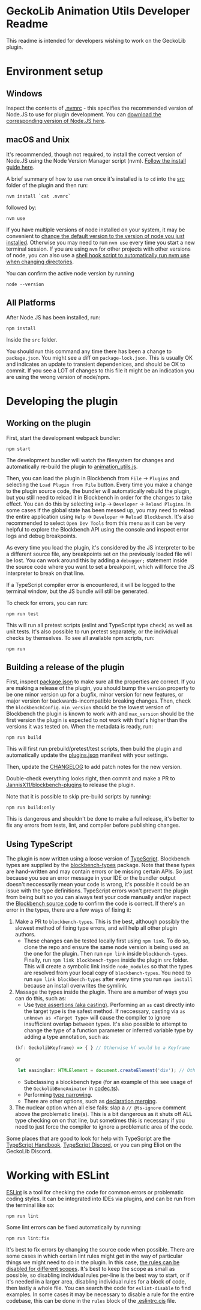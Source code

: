 # GeckoLib Animation Utils Developer Readme

This readme is intended for developers wishing to work on the GeckoLib plugin.

# Environment setup
## Windows
Inspect the contents of [.nvmrc](./src/.nvmrc) - this specifies the recommended version of Node.JS to use for plugin development. You can [download the corresponding version of Node.JS here](https://nodejs.org/en/download/releases).


## macOS and Unix
It's recommended, though not required, to install the correct version of Node.JS using the Node Version Manager script (nvm). [Follow the install guide here](https://github.com/nvm-sh/nvm/blob/master/README.md).

A brief summary of how to use `nvm` once it's installed is to `cd` into the [src](./src) folder of the plugin and then run:
```
nvm install `cat .nvmrc`
```
followed by: 
```
nvm use
```
If you have multiple versions of node installed on your system, it may be convenient to [change the default version to the version of node you just installed](https://github.com/nvm-sh/nvm/blob/master/README.md#set-default-node-version). Otherwise you may need to run `nvm use` every time you start a new terminal session. If you are using `nvm` for other projects with other versions of node, you can also use a [shell hook script to automatically run nvm use when changing directories](https://stackoverflow.com/questions/23556330/run-nvm-use-automatically-every-time-theres-a-nvmrc-file-on-the-directory).

You can confirm the active node version by running 
```
node --version
```

## All Platforms
After Node.JS has been installed, run:
```
npm install
```

Inside the `src` folder.

You should run this command any time there has been a change to `package.json`. You might see a diff on `package-lock.json`. This is usually OK and indicates an update to transient dependenices, and should be OK to commit. If you see a LOT of changes to this file it might be an indication you are using the wrong version of node/npm.

# Developing the plugin

## Working on the plugin
First, start the development webpack bundler:
```
npm start
```
The development bundler will watch the filesystem for changes and automatically re-build the plugin to [animation_utils.js](./animation_utils.js).

Then, you can load the plugin in Blockbench from `File` -> `Plugins` and selecting the `Load Plugin from File` button. Every time you make a change to the plugin source code, the bundler will automatically rebuild the plugin, but you still need to reload it in Blockbench in order for the changes to take effect. You can do this by selecting `Help` -> `Developer` -> `Reload Plugins`. In some cases if the global state has been messed up, you may need to reload the entire application using `Help` -> `Developer` -> `Reload Blockbench`. It's also recommended to select `Open Dev Tools` from this menu as it can be very helpful to explore the Blockbench API using the console and inspect error logs and debug breakpoints.

As every time you load the plugin, it's considered by the JS interpreter to be a different source file, any breakpoints set on the previously loaded file will be lost. You can work around this by adding a `debugger;` statement inside the source code where you want to set a breakpoint, which will force the JS interpreter to break on that line.

If a TypeScript compiler error is encountered, it will be logged to the terminal window, but the JS bundle will still be generated.

To check for errors, you can run:
```
npm run test
```
This will run all pretest scripts (eslint and TypeScript type check) as well as unit tests. It's also possible to run pretest separately, or the individual checks by themselves. To see all available npm scripts, run:
```
npm run
```

## Building a release of the plugin
First, inspect [package.json](./src/package.json) to make sure all the properties are correct. If you are making a release of the plugin, you should bump the `version` property to be one minor version up for a bugfix, minor version for new features, or major version for backwards-incompatible breaking changes.
Then, check the `blockbenchConfig`. `min_version` should be the lowest version of Blockbench the plugin is known to work with and `max_version` should be the first version the plugin is expected to not work with that's higher than the versions it was tested on. When the metadata is ready, run:
```
npm run build
```
This will first run prebuild/pretest/test scripts, then build the plugin and automatically update the [plugins.json](../../plugins.json) manifest with your settings.

Then, update the [CHANGELOG](./CHANGELOG.md) to add patch notes for the new version.

Double-check everything looks right, then commit and make a PR to [JannisX11/blockbench-plugins](https://github.com/JannisX11/blockbench-plugins) to release the plugin.

Note that it is possible to skip pre-build scripts by running:
```
npm run build:only
```
This is dangerous and shouldn't be done to make a full release, it's better to fix any errors from tests, lint, and compiler before publishing changes.

## Using TypeScript
The plugin is now written using a loose version of [TypeScript](https://www.typescriptlang.org/docs/handbook/intro.html). Blockbench types are supplied by the [blockbench-types](https://github.com/JannisX11/blockbench-types) package. Note that these types are hand-written and may contain errors or be missing certain APIs. So just because you see an error message in your IDE or the bundler output doesn't neccessarily mean your code is wrong, it's possible it could be an issue with the type definitions. TypeScript errors won't prevent the plugin from being built so you can always test your code manually and/or inspect the [Blockbench source code](https://github.com/JannisX11/blockbench) to confirm the code is correct. If there's an error in the types, there are a few ways of fixing it:
1. Make a PR to `blockbench-types`. This is the best, although possibly the slowest method of fixing type errors, and will help all other plugin authors.
    * These changes can be tested locally first using `npm link`. To do so, clone the repo and ensure the same node version is being used as the one for the plugin. Then run `npm link` inside `blockbench-types`. Finally, run `npm link blockbench-types` inside the plugin `src` folder. This will create a symbolic link inside `node_modules` so that the types are resolved from your local copy of `blockbench-types`. You need to run `npm link blockbench-types` after every time you run `npm install` because an install overwrites the symlink.
1. Massage the types inside the plugin. There are a number of ways you can do this, such as:
   * Use [type assertions (aka casting)](https://www.typescriptlang.org/docs/handbook/2/everyday-types.html#type-assertions). Performing an `as` cast directly into the target type is the safest method. If neccessary, casting via `as unknown as <Target Type>` will cause the compiler to ignore insufficient overlap between types. It's also possible to attempt to change the type of a function parameter or inferred variable type  by adding a type annotation, such as:
   ```typescript
   (kf: GeckolibKeyframe) => { } // Otherwise kf would be a Keyframe
   ```
   or
   ```typescript
    let easingBar: HTMLElement = document.createElement('div'); // Otherwise this would be an HTMLDivElement
   ```
   * Subclassing a blockbench type (for an example of this see usage of the `GeckolibBoneAnimator` in [codec.ts](./src/codec.ts)).
   * Performing [type narrowing](https://www.typescriptlang.org/docs/handbook/2/narrowing.html).
   * There are other options, such as [declaration merging](https://www.typescriptlang.org/docs/handbook/declaration-merging.html#handbook-content).
1. The nuclear option when all else fails: slap a `// @ts-ignore` comment above the problematic line(s). This is a bit dangerous as it shuts off ALL type checking on on that line, but sometimes this is necessary if you need to just force the compiler to ignore a problematic area of the code.

Some places that are good to look for help with TypeScript are the [TypeScript Handbook](https://www.typescriptlang.org/docs/handbook/intro.html), [TypeScript Discord](https://discord.com/invite/typescript), or you can ping Eliot on the GeckoLib Discord.

# Working with ESLint
[ESLint](https://eslint.org) is a tool for checking the code for common errors or problematic coding styles. It can be integrated into IDEs via plugins, and can be run from the terminal like so:
```
npm run lint
```

Some lint errors can be fixed automatically by running:
```
npm run lint:fix
```

It's best to fix errors by changing the source code when possible. There are some cases in which certain lint rules might get in the way of particular things we might need to do in the plugin. In this case, [the rules can be disabled for different scopes](https://eslint.org/docs/latest/use/configure/rules). It's best to keep the scope as small as possible, so disabling individual rules per-line is the best way to start, or if it's needed in a larger area, disabling individual rules for a block of code, then lastly a whole file. You can search the code for `eslint-disable` to find examples. In some cases it may be necessary to disable a rule for the entire codebase, this can be done in the `rules` block of the [.eslintrc.cjs](./src/.eslintrc.cjs) file.

